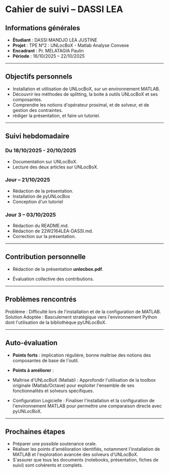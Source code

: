 # Cahier de suivi – DASSI LEA

## Informations générales
- **Étudiant** : DASSI MANDJO LEA JUSTINE  
- **Projet** : TPE N°2 : UNLocBoX - Matlab Analyse Convexe
- **Encadrant** : Pr. MELATAGIA Paulin 
- **Période** : 16/10/2025 – 22/10/2025 

---

## Objectifs personnels
- Installation et utilisation de UNLocBoX, sur un environnement MATLAB. 
- Découvrir les méthodes de splitting, la boite à outils UNLocBoX et ses composantes. 
- Comprendre les notions d'opérateur proximal, et de solveur, et de gestion des contraintes.
- rédiger la présentation, et faire un tutoriel.  

---

## Suivi hebdomadaire

### Du 18/10/2025 - 20/10/2025

- Documentation sur UNLocBoX.
- Lecture des deux articles sur UNLocBoX.
  

### Jour – 21/10/2025
    
- Rédaction de la présentation.
- Installation de pyUNLocBox
- Conception d'un tutoriel

### Jour 3 – 03/10/2025
    
- Rédaction du README.md.
- Rédaction de 22W2164LEA-DASSI.md.
- Correction sur la présentation.

---

## Contribution personnelle

- Rédaction de la présentation **unlocbox.pdf**. 
 
- Évaluation collective des contributions.

---

## Problèmes rencontrés

Problème : Difficulté lors de l'installation et de la configuration de MATLAB.	
Solution Adoptée : Basculement stratégique vers l'environnement Python dont l'utilisation de la bibliothèque pyUNLocBoX.

---

## Auto-évaluation

- **Points forts** : implication régulière, bonne maîtrise des notions des composantes de base de l'outil.  

- **Points à améliorer** : 
+ Maîtrise d'UNLocBoX (Matlab) : Approfondir l'utilisation de la toolbox originale (Matlab/Octave) pour exploiter l'ensemble de ses fonctionnalités et solveurs spécifiques.

+ Configuration Logicielle : Finaliser l'installation et la configuration de l'environnement MATLAB pour permettre une comparaison directe avec pyUNLocBoX.
---

## Prochaines étapes
- Préparer une possible soutenance orale.
- Réaliser les points d'amélioration identifiés, notamment l'installation de MATLAB et l'exploration avancée des solveurs d'UNLocBoX.
- S'assurer que tous les documents (notebooks, présentation, fiches de suivi) sont cohérents et complets.

